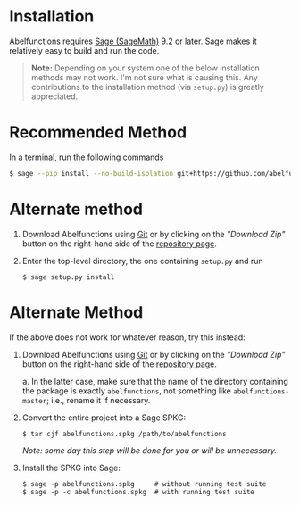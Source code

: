 # Installation

Abelfunctions requires [Sage (SageMath)](http://www.sagemath.org) 9.2 or later.
Sage makes it relatively easy to build and run the code.

> **Note:** Depending on your system one of the below installation methods
may not work. I'm not sure what is causing this. Any contributions to the
installation method (via `setup.py`) is greatly appreciated.

# Recommended Method

In a terminal, run the following commands

```bash
$ sage --pip install --no-build-isolation git+https://github.com/abelfunctions/abelfunctions
```

# Alternate method

1. Download Abelfunctions using [Git](https://git-scm.com) or by clicking
   on the *"Download Zip"* button on the right-hand side of the
   [repository page](https://github.com/abelfunctions/abelfunctions).
2. Enter the top-level directory, the one containing `setup.py` and run

   ```
   $ sage setup.py install
   ```

# Alternate Method

If the above does not work for whatever reason, try this instead:

1. Download Abelfunctions using [Git](https://git-scm.com) or by clicking on
   the *"Download Zip"* button on the right-hand side of the
   [repository page](https://github.com/abelfunctions/abelfunctions).

   a. In the latter case, make sure that the name of the directory containing
   the package is exactly `abelfunctions`, not something like
   `abelfunctions-master`; i.e., rename it if necessary.

2. Convert the entire project into a Sage SPKG:

   ```
   $ tar cjf abelfunctions.spkg /path/to/abelfunctions
   ```

   *Note: some day this step will be done for you or will be unnecessary.*

3. Install the SPKG into Sage:

   ```
   $ sage -p abelfunctions.spkg     # without running test suite
   $ sage -p -c abelfunctions.spkg  # with running test suite
   ```
